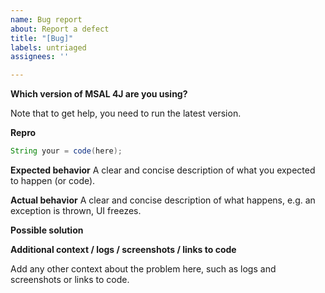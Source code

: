 ```yaml
---
name: Bug report
about: Report a defect
title: "[Bug]"
labels: untriaged
assignees: ''

---
```


**Which version of MSAL 4J are you using?**

Note that to get help, you need to run the latest version.

<!-- E.g. 1.14.2 -->

**Repro**

```java
String your = code(here);
```

**Expected behavior**
A clear and concise description of what you expected to happen (or code).

**Actual behavior**
A clear and concise description of what happens, e.g. an exception is thrown, UI freezes.

**Possible solution**
<!-- Only if you have suggestions on a fix for the bug. -->

**Additional context / logs / screenshots / links to code**
<!-- Please do not include any customer data or Personal Identifiable Information (PII) in any content posted to GitHub. See https://docs.microsoft.com/compliance/regulatory/gdpr#gdpr-faqs for more info on PII.-->
Add any other context about the problem here, such as logs and screenshots or links to code.
